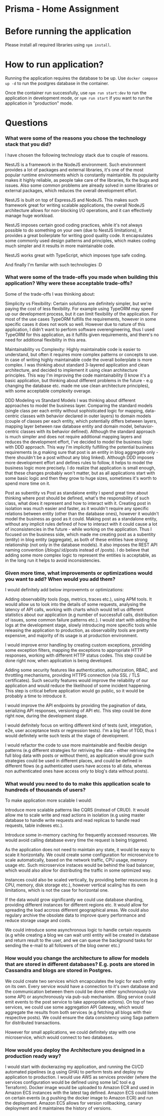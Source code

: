 # Prisma - Home Assignment

# Before running the application

Please install all required libraries using `npm install`.

# How to run application?

Running the application requires the database to be up. Use `docker compose up -d` to run the postgres database
in the container.

Once the container run successfully, use `npm run start:dev` to run the application in development mode, or
`npm run start` if you want to run the application in "production" mode.

# Questions

### What were some of the reasons you chose the technology stack that you did?

I have chosen the following technology stack due to couple of reasons.

NestJS is a framework in the NodeJS environment. Such environment provides a lot of packages and external libraries, it's one of the most popular runtime environments which is constantly maintainble. Its popularity makes it highly reliable, as people take care of the libraries, fix the bugs and issues. Also some common problems are already solved in some libraries or external packages, which reduces the overall development effort.

NestJS is built on top of ExpressJS and NodeJS. This makes such framework great for writing scalable applications,
the overall NodeJS architecture allows for non-blocking I/O operations, and it can effectively manage huge workload.

NestJS imposes certain good coding practices, while it's not always possible to do something on your own (due to NestJS limitations), it provides a great boilerplate for writing good quality code. It encapsulates some commonly used design patterns and principles, which makes coding much simpler and it results in more maintainable code.

NestJS works great with TypeScript, which imposes type safe coding.

And finally I'm familar with such technologies :D

### What were some of the trade-offs you made when building this application? Why were these acceptable trade-offs?

Some of the trade-offs I was thiniking about:

Simplicity vs Flexibility:
Certain solutions are definitely simpler, but we're paying the cost of less flexibility. For example using TypeORM may speed up our development process, but it can limit flexibility of the application. For most of the use cases TypeORM fulfills the requirements, however in some specific cases it does not work so well. However due to nature of this application, I didn't want to perform software overengineering, thus I used TypeORM for this application, as it fulfills given requirements, and there's no need for additional flexibility in this area. 

Maintainability vs Complexity:
Highly maintainable code is easier to understand, but often it requires more complex patterns or concepts to use. In case of writing highly maintainable code the overall boilerplate is more complex. I was thinking about standard 3-layered application and clean architecture, and decided to implement it using clean architecture principles. This way I'm improving the code maintainability (I know it's a basic application, but thinking about different problems in the future - e.g changing the database etc. made me use clean architecture principles), with some acceptable complexity overage.

DDD Modeling vs Standard Models
I was thinking about different approaches to model the business layer. Comparing the standard models (single class per each entity without sophisticated logic for mapping, data-centric classes with behavior declared in outer layers) to domain models (couple of classes per each entity, which potentially differs between layers, mapping layer between raw database entity and domain model, behavior-centric classes with its behavior defined).
Although the standard approach is much simpler and does not require additional mapping layers and reduces the development effort, I've decided to model the business logic with DDD approach. This way I'm implicitly fulfilling the potential business requirements (e.g making sure that post is an entity in blog aggregate only - there shouldn't be a post without any blog linked). Although DDD imposes more development effort and defines rules to follow, it helps to model the business logic more precisely. I do realize that application is small enough, that these changes probably won't matter, but as all applications start with some basic logic and then they grow to huge sizes, sometimes it's worth to spend more time on it.

Post as subentity vs Post as standalone entity
I spend great time about thinking where post should be defined, what's the responsbility of such class, what does it represent and how to interact with it. Creating post in isolation was much easier and faster, as it wouldn't require any specific relations between entity (other than the database ones), however it wouldn't model the business as good as it could. Making post as a standalone entity, without any implicit rules defined of how to interact with it could cause a lot of inconsistencies in the future - while working on the application. Thus I focused on the business side, which made me creating post as a subentity (entity) in blog entity (aggregate), as both of these entities have strong relationship (not only in the database models). It also imposes the REST API naming convention (/blogs/:id/posts instead of /posts). I do believe that adding some more complex logic to represent the entities is acceptable, as in the long run it helps to avoid inconsistencies.

### Given more time, what improvements or optimizations would you want to add? When would you add them?

I would definitely add below improvemnts or optimizations:

Adding observability tools (logs, metrics, traces etc.), using APM tools. It would allow us to look into the details of some requests, analysing the latency of API calls, working with charts which would tell us
different statistics about our application (e.g number of successfull calls, distribution of issues, some common failure patterns etc.). I would start with adding the logs at the development stage, slowly introducing more specific tools while releasing the application to production, as observability tools are pretty expensive, and majority of its usage is at production environment.

I would improve error handling by creating custom exceptions, providing some exception filters, mapping the exceptions to appropriate HTTP responses, working with different HTTP status codes. This step could be done right now, when application is being developed.

Adding some security features like authentication, authorization, RBAC, and throttling mechanisms, providing HTTPS connection (via SSL / TLS certificates). Such security features would improve the reliability of our application and would reduce the likelihood of some incident happening. This step is critical before application would go public, so it would be probably a time to introduce it.

I would improve the API endpoints by providing the pagination of data, serializing API responses, versioning of API etc. This step could be done right now, during the development stage.

I would definitely focus on writing different kind of tests (unit, integration, e2e, user acceptance tests or regression tests). I'm a big fan of TDD, thus I would definitely write such tests at the stage of development.

I would refactor the code to use more maintainable and flexible design patterns (e.g different strategies for retriving the data - either retriving the full blog data with posts or without them), as application would grow such strategies could be used in different places, and could be defined in different flows (e.g authenticated users have access to all data, whereas non authenticated ones have access only to blog's data without posts).

### What would you need to do to make this application scale to hundreds of thousands of users?

To make application more scalable I would:

Introduce more scalable patterns like CQRS (instead of CRUD). It would allow me to scale write and read actions in isolation (e.g using master database to handle write requests and read replicas to handle read requests, table indexes etc.).

Introduce some in-memory caching for frequently accessed resources. We would avoid calling database every time the request is being triggered.

As the application does not need to maintain any state, it would be easy to scale it horizontally. We could create some configuration for microservice to scale automatically, based on the network traffic, CPU usage, memory usage etc. Such microservice instaces would be behind the load balancer, which would also allow for distributing the traffic in some optimized way.

Instances could also be scaled vertically, by providing better resources (e.g CPU, memory, disk storage etc.), however vertical scaling has its own limitations, which is not the case for horizontal one.

If the data would grow significantly we could use database sharding, providing different instances for different regions etc. It would allow for spreading the load accross different geographical areas. We could also regulary archive the obsolate data to improve query performance and reduce storage usage and costs.

We could introduce some asynchronous logic to handle certain requests (e.g while creating a blog we can wait until entity will be created in database and return result to the user, and we can queue the background tasks for sending the e-mail to all followers of the blog owner etc.)

### How would you change the architecture to allow for models that are stored in different databases? E.g. posts are stored in Cassandra and blogs are stored in Postgres.

We could create two services which encapculates the logic for each entity on its own. Every service would have a connection to it's own database and the communication between them could be done either synchronously (via some API) or asynchronously via pub-sub mechanism. (Blog service could emit events to the post service to take appropriate actions). On top of two services, we could use some aggregation API Gateway, which would aggregate the results from both services (e.g fetching all blogs with their respective posts). We could ensure the data consistency using Saga pattern for distributed transactions.

However for small applications, we could definitely stay with one microservice, which would connect to two databases.

### How would you deploy the Architecture you designed in a production ready way?

I would start with dockerazing my application, and running the CI/CD automated pipelines (e.g using GHA) to perform tests and deploy my application to production. I would use AWS as services provider (where the services configuration would be defined using some IaC tool e.g Terraform). Docker image would be uploaded to Amazon ECR and used in Amazon ECS instances with the latest tag defined. Amazon ECS could listen on certain events (e.g pushing the docker image to Amazon ECR) and run the deployment. Amazon ECS allows for version rollbacking, canary deployment and it maintaines the history of versions.
